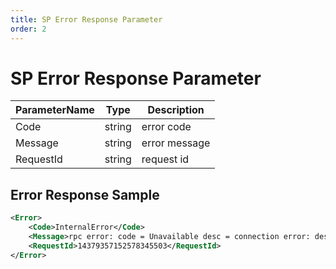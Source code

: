 ```yaml
---
title: SP Error Response Parameter
order: 2
---
```


# SP Error Response Parameter

| ParameterName | Type   | Description   |
| ------------- | ------ | ------------- |
| Code          | string | error code    |
| Message       | string | error message |
| RequestId     | string | request id    |

## Error Response Sample

```xml
<Error>
    <Code>InternalError</Code>
    <Message>rpc error: code = Unavailable desc = connection error: desc = xxx</Message>
    <RequestId>14379357152578345503</RequestId>
</Error>
```
